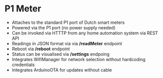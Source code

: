 # P1 Meter

- Attaches to the standard P1 port of Dutch smart meters
- Powered via the P1 port (no power supply needed)
- Can be invoked via HTTTP from any home automation system via REST API
- Readings in JSON format via via **/readMeter** endpoint
- Reboot via **/reboot** endpoint
- Status can be visualised via **/settings** endpoing
- Integrates WifiManager for network selection without hardcoding credentials
- Integrates ArduinoOTA for updates without cable
